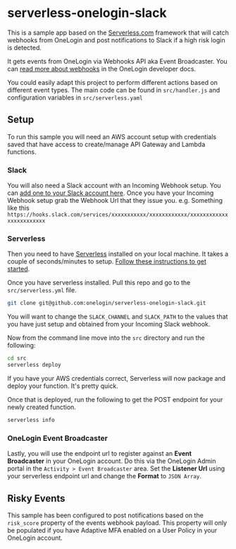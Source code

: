 # serverless-onelogin-slack
This is a sample app based on the [Serverless.com](https://serverless.com/) framework that will catch webhooks from OneLogin and post notifications to Slack if a high risk login is detected.

It gets events from OneLogin via Webhooks API aka Event Broadcaster. You can [read more about webhooks](https://developers.onelogin.com/api-docs/1/events/webhooks) in the OneLogin developer docs.

You could easily adapt this project to perform different actions based on different event types. The main code can be found in `src/handler.js` and configuration variables in `src/serverless.yaml`

## Setup
To run this sample you will need an AWS account setup with credentials saved that have access to create/manage API Gateway and Lambda functions.

### Slack
You will also need a Slack account with an Incoming Webhook setup. You can [add one to your Slack account here](https://slack.com/apps/A0F7XDUAZ-incoming-webhooks). Once you have your Incoming Webhook setup grab the Webhook Url that they issue you.
e.g. Something like this `https://hooks.slack.com/services/xxxxxxxxxxx/xxxxxxxxxxxx/xxxxxxxxxxxxxxxxxxxxxxxx`

### Serverless
Then you need to have [Serverless](https://serverless.com/) installed on your local machine. It takes a couple of seconds/minutes to setup. [Follow these instructions to get started](https://serverless.com/framework/docs/getting-started/).

Once you have serverless installed. Pull this repo and go to the `src/serverless.yml` file.

```sh
git clone git@github.com:onelogin/serverless-onelogin-slack.git
```

You will want to change the `SLACK_CHANNEL` and `SLACK_PATH` to the values that you have just setup and obtained from your Incoming Slack webhook.

Now from the command line move into the `src` directory and run the following:

```sh
cd src
serverless deploy
```

If you have your AWS credentials correct, Serverless will now package and deploy your function. It's pretty quick.

Once that is deployed, run the following to get the POST endpoint for your newly created function.

```sh
serverless info
```

### OneLogin Event Broadcaster
Lastly, you will use the endpoint url to register against an **Event Broadcaster** in your OneLogin account. Do this via the OneLogin Admin portal in the `Activity > Event Broadcaster` area. Set the **Listener Url** using your serverless endpoint url and change the **Format** to `JSON Array`.

## Risky Events
This sample has been configured to post notifications based on the `risk_score` property of the events webhook payload. This property will only be populated if you have Adaptive MFA enabled on a User Policy in your OneLogin account.


